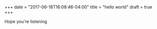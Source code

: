 +++
date = "2017-06-18T16:08:46-04:00"
title = "hello world"
draft = true
+++

Hope you're listening
